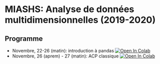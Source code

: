 # MIASHS: Analyse de données multidimensionnelles (2019-2020)

## Programme
- Novembre, 22-26 (matin): introduction à pandas [![Open In Colab](https://colab.research.google.com/assets/colab-badge.svg)](https://colab.research.google.com/github/campusplage/dimension-reduction/blob/master/colabs/1_Introduction_pandas.ipynb)
- Novembre, 26 (aprem) - 27 (matin): ACP classique [![Open In Colab](https://colab.research.google.com/assets/colab-badge.svg)](https://colab.research.google.com/github/campusplage/multidimensional-data/blob/master/colabs/2_Utilisation_ACP.ipynb)


